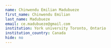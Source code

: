 ```yaml
---
name: Chinwendu Emilian Madubueze
first_name: Chinwendu Emilian
last_name: Madubueze
email: ce.madubueze@gmail.com
institution: York university Toronto, Ontario
institution_country: Canada
hide: no
---
```


